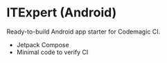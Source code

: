 # ITExpert (Android)
Ready-to-build Android app starter for Codemagic CI.
- Jetpack Compose
- Minimal code to verify CI
